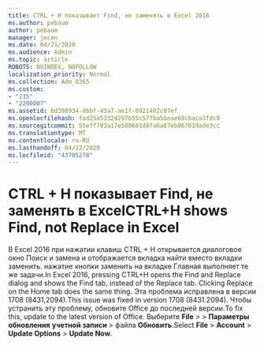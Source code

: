 ```yaml
---
title: CTRL + H показывает Find, не заменять в Excel 2016
ms.author: pebaum
author: pebaum
manager: jecon
ms.date: 04/21/2020
ms.audience: Admin
ms.topic: article
ROBOTS: NOINDEX, NOFOLLOW
localization_priority: Normal
ms.collection: Adm_O365
ms.custom:
- "235"
- "2200007"
ms.assetid: bd398934-d6bf-43a7-ae1f-6921402c07ef
ms.openlocfilehash: fad25a53324297b55c57fba5beae69cbaca3fdc0
ms.sourcegitcommit: 55eff703a17e500681d8fa6a87eb067019ade3cc
ms.translationtype: MT
ms.contentlocale: ru-RU
ms.lasthandoff: 04/22/2020
ms.locfileid: "43705278"
---
```

# <a name="ctrlh-shows-find-not-replace-in-excel"></a><span data-ttu-id="31f10-102">CTRL + H показывает Find, не заменять в Excel</span><span class="sxs-lookup"><span data-stu-id="31f10-102">CTRL+H shows Find, not Replace in Excel</span></span>

<span data-ttu-id="31f10-103">В Excel 2016 при нажатии клавиш CTRL + H открывается диалоговое окно Поиск и замена и отображается вкладка найти вместо вкладки заменить. нажатие кнопки заменить на вкладке Главная выполняет те же задачи.</span><span class="sxs-lookup"><span data-stu-id="31f10-103">In Excel 2016, pressing CTRL+H opens the Find and Replace dialog and shows the Find tab, instead of the Replace tab. Clicking Replace on the Home tab does the same thing.</span></span> <span data-ttu-id="31f10-104">Эта проблема исправлена в версии 1708 (8431,2094).</span><span class="sxs-lookup"><span data-stu-id="31f10-104">This issue was fixed in version 1708 (8431.2094).</span></span> <span data-ttu-id="31f10-105">Чтобы устранить эту проблему, обновите Office до последней версии.</span><span class="sxs-lookup"><span data-stu-id="31f10-105">To fix this, update to the latest version of Office.</span></span> <span data-ttu-id="31f10-106">Выберите **File** \> \> **Параметры обновления** **учетной записи** \> файла **Обновить**.</span><span class="sxs-lookup"><span data-stu-id="31f10-106">Select **File** \> **Account** \> **Update Options** \> **Update Now**.</span></span>
  